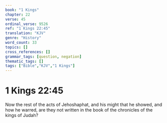 ```yaml
---
book: "1 Kings"
chapter: 22
verse: 45
ordinal_verse: 9526
ref: "1 Kings 22:45"
translation: "KJV"
genre: "History"
word_count: 33
topics: []
cross_references: []
grammar_tags: [question, negation]
thematic_tags: []
tags: ["Bible","KJV","1 Kings"]
---
```


# 1 Kings 22:45

Now the rest of the acts of Jehoshaphat, and his might that he showed, and how he warred, are they not written in the book of the chronicles of the kings of Judah?
